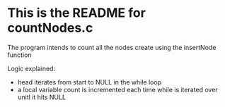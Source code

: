 # This is the README for countNodes.c

The program intends to count all the nodes create using the insertNode function

Logic explained:

-    head iterates from start to NULL in the while loop
-    a local variable count is incremented each time while is iterated over unitl it hits NULL

